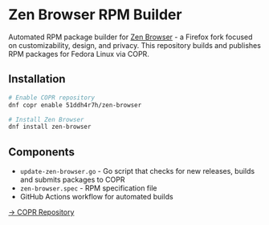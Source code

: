 # Zen Browser RPM Builder

Automated RPM package builder for [Zen Browser](https://zen-browser.app) - a Firefox fork focused on customizability, design, and privacy. This repository builds and publishes RPM packages for Fedora Linux via COPR.

## Installation

```bash
# Enable COPR repository
dnf copr enable 51ddh4r7h/zen-browser

# Install Zen Browser
dnf install zen-browser
```

## Components

- `update-zen-browser.go` - Go script that checks for new releases, builds and submits packages to COPR
- `zen-browser.spec` - RPM specification file
- GitHub Actions workflow for automated builds

[→ COPR Repository](https://copr.fedorainfracloud.org/coprs/51ddh4r7h/zen-browser/)
